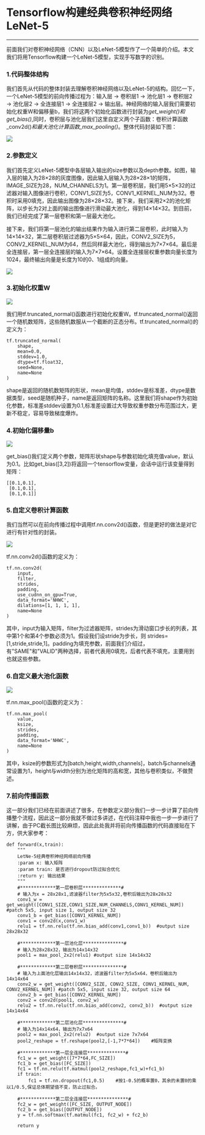 # Tensorflow构建经典卷积神经网络LeNet-5
---
前面我们对卷积神经网络（CNN）以及LeNet-5模型作了一个简单的介绍。本文我们将用Tensorflow构建一个LeNet-5模型，实现手写数字的识别。
### 1.代码整体结构
我们首先从代码的整体封装去理解卷积神经网络以及LeNet-5的结构。回忆一下，一个LeNet-5模型的前向传播过程为：输入层 → 卷积层1 → 池化层1 → 卷积层2 → 池化层2 → 全连接层1 → 全连接层2 → 输出层。神经网络的输入层我们需要初始化权重W和偏移量b，我们将这两个初始化函数进行封装为*get\_weight()*和*get\_bias()*,同时，卷积层与池化层我们这里自定义两个子函数：卷积计算函数_conv2d()_和最大池化计算函数_max_pooling()_。整体代码封装如下图：

![](/assets/TIM截图20180523152147.png)

### 2.参数定义
我们首先定义LeNet-5模型中各层输入输出的size参数以及depth参数。如图，输入层的输入为28×28的灰度图像，因此输入层输入为28×28×1的矩阵，IMAGE_SIZE为28，NUM\_CHANNELS为1。第一层卷积层，我们用5×5×32的过滤器对输入图像进行卷积，CONV1_SIZE为5，CONV1_KERNEL_NUM为32。卷积时采用0填充，因此输出图像为28×28×32。接下来，我们采用2×2的池化矩阵，以步长为2对上面的输出图像进行滑动最大池化，得到14×14×32。到目前，我们已经完成了第一层卷积和第一层最大池化。

接下来，我们将第一层池化的输出结果作为输入进行第二层卷积，此时输入为14×14×32，第二层卷积层过滤器为5×5×64，因此，CONV2_SIZE为5，CONV2_KERNEL_NUM为64，然后同样最大池化，得到输出为7×7×64。最后是全连接层，第一层全连接层的输入为7×7×64。设置全连接层权重参数向量长度为1024，最终输出向量是长度为10的0、1组成的向量。

![](/assets/TIM截图20180523154109.png)

### 3.初始化权重W

![](/assets/TIM截图20180523160520.png)

我们用tf.truncated_normal()函数进行初始化权重W。tf.truncated_normal()返回一个随机数矩阵，这些随机数服从一个截断的正态分布。tf.truncated_normal()的定义为：

```
tf.truncated_normal(
    shape,
    mean=0.0,
    stddev=1.0,
    dtype=tf.float32,
    seed=None,
    name=None
)              
```
shape是返回的随机数矩阵的形状，mean是均值，stddev是标准差，dtype是数据类型，seed是随机种子，name是返回矩阵的名称。这里我们将shape作为初始化参数，标准差stddev设置为0.1,标准差设置过大导致权重参数分布范围过大，更新不稳定，容易导致梯度爆炸。

### 4.初始化偏移量b

![](/assets/TIM截图20180523162738.png)

get_bias()我们定义两个参数，矩阵形状shape与参数初始化填充值value，默认为0.1。比如get_bias([3,2])将返回一个tensorflow变量，会话中运行该变量得到矩阵：

```
[[0.1,0.1],
 [0.1,0.1],
 [0.1,0.1]]
```

### 5.自定义卷积计算函数
我们当然可以在前向传播过程中调用tf.nn.conv2d()函数，但是更好的做法是对它进行有针对性的封装。

![](/assets/TIM截图20180523163542.png)

tf.nn.conv2d()函数的定义为：

```
tf.nn.conv2d(
    input,
    filter,
    strides,
    padding,
    use_cudnn_on_gpu=True,
    data_format='NHWC',
    dilations=[1, 1, 1, 1],
    name=None
)
```
其中，input为输入矩阵，filter为过滤器矩阵，strides为滑动窗口步长的列表，其中第1个和第4个参数必须为1。假设我们设stride为步长，则 strides=[1,stride,stride,1]。padding为填充参数，前面我们介绍过，有"SAME"和"VALID"两种选择，前者代表用0填充，后者代表不填充，主要用到也就这些参数。

### 6.自定义最大池化函数

![](/assets/TIM截图20180523164747.png)

tf.nn.max_pool()函数的定义为：

```
tf.nn.max_pool(
    value,
    ksize,
    strides,
    padding,
    data_format='NHWC',
    name=None
)
```
其中，ksize的参数形式为[batch,height,width,channels]，batch与channels通常设置为1，height与width分别为池化矩阵的高和宽，其他与卷积类似，不做赘述。

### 7.前向传播函数
这一部分我们已经在前面讲述了很多，在参数定义部分我们一步一步计算了前向传播整个流程，因此这一部分我就不做过多讲述，在代码注释中我也一步一步进行了讲解，由于PC截长图比较麻烦，因此此处我并将前向传播函数的代码直接贴在下方，供大家参考：


```
def forward(x,train):
    """
    LetNe-5经典卷积神经网络前向传播
    :param x: 输入矩阵
    :param train: 是否进行dropout防过拟合优化
    :return y: 输出结果
    """
    #*************第一层卷积层**************#
    # 输入为x = 28x28x1,滤波器filter为5x5x32,卷积后输出为28x28x32
    conv1_w = get_weight([CONV1_SIZE,CONV1_SIZE,NUM_CHANNELS,CONV1_KERNEL_NUM])    #patch 5x5, input size 1, output size 32
    conv1_b = get_bias([CONV1_KERNEL_NUM])
    conv1 = conv2d(x,conv1_w)
    relu1 = tf.nn.relu(tf.nn.bias_add(conv1,conv1_b))  #output size 28x28x32

    #*************第一层池化层***************#
    # 输入为28x28x32，输出为14x14x32
    pool1 = max_pool_2x2(relu1) #output size 14x14x32

    #*************第二层卷积层***************#
    # 输入为上面池化层输出14x14x32，滤波器filter为5x5x64，卷积后输出为14x14x64
    conv2_w = get_weight([CONV2_SIZE, CONV2_SIZE, CONV1_KERNEL_NUM, CONV2_KERNEL_NUM]) #patch 5x5, input size 32, output size 64
    conv2_b = get_bias([CONV2_KERNEL_NUM])
    conv2 = conv2d(pool1, conv2_w)
    relu2 = tf.nn.relu(tf.nn.bias_add(conv2, conv2_b))  #output size 14x14x64

    #*************第二层池化层***************#
    # 输入为14x14x64，输出为7x7x64
    pool2 = max_pool_2x2(relu2)  #output size 7x7x64
    pool2_reshape = tf.reshape(pool2,[-1,7*7*64])    #矩阵变换

    #*************第一层全连接层**************#
    fc1_w = get_weight([7*7*64,FC_SIZE])
    fc1_b = get_bias([FC_SIZE])
    fc1 = tf.nn.relu(tf.matmul(pool2_reshape,fc1_w)+fc1_b)
    if train:
        fc1 = tf.nn.dropout(fc1,0.5)    #按1-0.5的概率置0，其余的未置0的乘以1/0.5,保证总体期望值不变，防止过拟合。

    #*************第二层全连接层***************#
    fc2_w = get_weight([FC_SIZE, OUTPUT_NODE])
    fc2_b = get_bias([OUTPUT_NODE])
    y = tf.nn.softmax(tf.matmul(fc1, fc2_w) + fc2_b)

    return y

```

